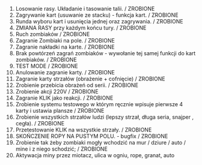 1. Losowanie rasy. Układanie i tasowanie talii. / ZROBIONE
2. Zagrywanie kart (usuwanie ze stacku) - funkcja kart. / ZROBIONE
3. Runda wyboru kart i usunięcia jednej oraz zagrywania. / ZROBIONE
4. ZMIANA RASY przy każdym końcu tury. / ZROBIONE
5. Ruch zombiaków / ZROBIONE
6. Zagranie Zombiaki na pole. / ZROBIONE
7. Zagranie nakładki na karte. / ZROBIONE
8. Brak powtórzeń zagrań zombiaków - wywołanie tej samej funkcji do kart zombiaków. / ZROBIONE
9. TEST MODE / ZROBIONE
10. Anulowanie zagranie karty. / ZROBIONE
11. Zagranie karty strzałów (obrażenie + cofnięcie) / ZROBIONE
12. Zrobienie przebicia obrażeń od serii. / ZROBIONE
13. Zrobienie akcji 220V / ZROBIONE
14. Zagranie KLIK jako reakcji. / ZROBIONE
15. Zrobienie systemu testowego w którym ręcznie wpisuje pierwsze 4 karty i ustawia plansze / ZROBIONE
16. Zrobienie wszystkich strzałów ludzi (lepszy strzał, długa seria, snajper , cegła). / ZROBIONE 
17. Przetestowanie KLIK na wszystkie strzały. / ZROBIONE
18. SKOŃCZENIE ROPY NA PUSTYM POLU. - bugfix / ZROBIONE
19. Zrobienie tak żeby zombiaki mogły wchodzić na mur / dziure / auto / mine i z niego schodzić; / 
ZROBIONE
20. Aktywacja miny przez miotacz, ulica w ogniu, rope, granat, auto

